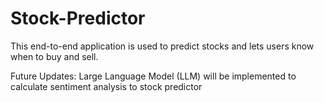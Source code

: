 # Stock-Predictor

This end-to-end application is used to predict stocks and lets users know when to buy and sell.

Future Updates: Large Language Model (LLM) will be implemented to calculate sentiment analysis to stock predictor
